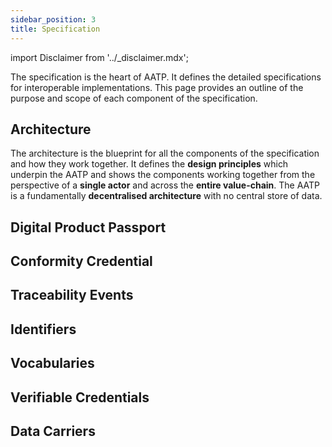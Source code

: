 ```yaml
---
sidebar_position: 3
title: Specification
---
```


import Disclaimer from '../\_disclaimer.mdx';

<Disclaimer />

The specification is the heart of AATP.  It defines the detailed specifications for interoperable implementations. This page provides an outline of the purpose and scope of each component of the specification.

## Architecture

The architecture is the blueprint for all the components of the specification and how they work together. It defines the **design principles** which underpin the AATP and shows the components working together from the perspective of a **single actor** and across the **entire value-chain**. The AATP is a fundamentally **decentralised architecture** with no central store of data.

## Digital Product Passport


## Conformity Credential


## Traceability Events


## Identifiers


## Vocabularies


## Verifiable Credentials


## Data Carriers





